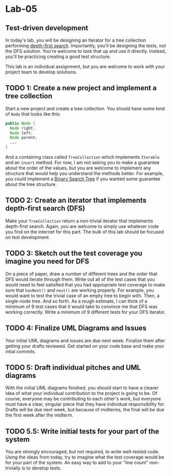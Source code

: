 # Lab-05
## Test-driven development

In today's lab, you will be designing an Iterator for a tree collection performing [depth-first search](https://en.wikipedia.org/wiki/Depth-first_search). Importantly, you'll be designing the tests, not the DFS solution. You're welcome to look that up and use it directly. Instead, you'll be practicing creating a good test structure.

This lab is an individual assignment, but you are welcome to work with your project team to develop solutions.

## TODO 1: Create a new project and implement a tree collection
Start a new project and create a tree collection. You should have some kind of `Node` that looks like this:

```.java
public Node {
  Node right;
  Node left;
  Node parent;
  ...
}
```

And a containing class called `TreeCollection` which implements `Iterable` and an `insert` method. For now, I am not asking you to make a guarantee about the order of the values, but you are welcome to implement any structure that would help you understand the methods better. For example, you could implement a [Binary Search Tree](https://en.wikipedia.org/wiki/Binary_search_tree) if you wanted some guarantee about the tree structure.

## TODO 2: Create an iterator that implements depth-first search (DFS)
Make your `TreeCollection` return a non-trivial iterator that implements depth-first search. Again, you are welcome to simply use whatever code you find on the internet for this part. The bulk of this lab should be focused on test development.

## TODO 3: Sketch out the test coverage you imagine you need for DFS
On a piece of paper, draw a number of different trees and the order that DFS would iterate through them. Write out all of the test cases that you would need to feel satisfied that you had appropriate test coverage to make sure that `hasNext()` and `next()` are working properly. For example, you would want to test the trivial case of an empty tree to begin with. Then, a single-node tree. And so forth. As a rough estimate, I can think of a minimum of 9 test cases that it would take to convince me that DFS was working correctly. Write a minimum of 9 different tests for your DFS iterator.

## TODO 4: Finalize UML Diagrams and Issues
Your initial UML diagrams and issues are due next week. Finalize them after getting your drafts reviewed. Get started on your code base and make your intial commits.

## TODO 5: Draft individual pitches and UML diagrams
With the initial UML diagrams finished, you should start to have a clearer idea of what your individual contribution to the project is going to be. Of course, everyone may be contributing to each other's work, but everyone must have a clear, singular piece that they have individual responsibility for. Drafts will be due next week, but because of midterms, the final will be due the first week after the midterm.

## TODO 5.5: Write initial tests for your part of the system
You are strongly encouraged, but not required, to write well-tested code. Using the ideas from today, try to imagine what the test coverage would be for your part of the system. An easy way to add to your "line count" non-trivially is to develop tests. 

